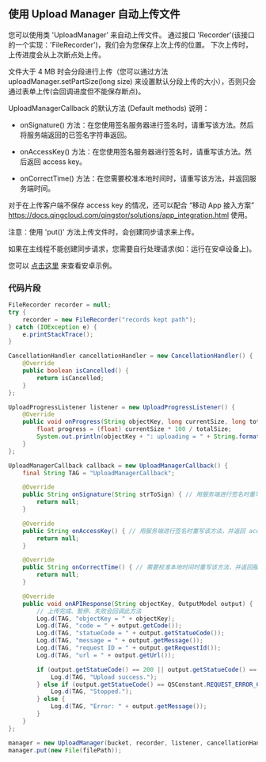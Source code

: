 ## 使用 Upload Manager 自动上传文件

您可以使用类 'UploadManager' 来自动上传文件。
通过接口 'Recorder'(该接口的一个实现：'FileRecorder')，我们会为您保存上次上传的位置。
下次上传时，上传进度会从上次断点处上传。

文件大于 4 MB 时会分段进行上传（您可以通过方法 uploadManager.setPartSize(long size) 来设置默认分段上传的大小），否则只会通过表单上传(会回调进度但不能保存断点)。

UploadManagerCallback 的默认方法 (Default methods) 说明：

- onSignature() 方法：在您使用签名服务器进行签名时，请重写该方法。然后将服务端返回的已签名字符串返回。

- onAccessKey() 方法：在您使用签名服务器进行签名时，请重写该方法。然后返回 access key。

- onCorrectTime() 方法：在您需要校准本地时间时，请重写该方法，并返回服务端时间。

对于在上传客户端不保存 access key 的情况，还可以配合 “移动 App 接入方案” https://docs.qingcloud.com/qingstor/solutions/app_integration.html 使用。

注意：使用 'put()' 方法上传文件时，会创建同步请求来上传。

如果在主线程不能创建同步请求，您需要自行处理请求(如：运行在安卓设备上)。

您可以 [点击这里](https://github.com/chengwwYunify/qingstor-upload-test) 来查看安卓示例。

### 代码片段

```java
FileRecorder recorder = null;
try {
    recorder = new FileRecorder("records kept path");
} catch (IOException e) {
    e.printStackTrace();
}

CancellationHandler cancellationHandler = new CancellationHandler() {
    @Override
    public boolean isCancelled() {
        return isCancelled;
    }
};

UploadProgressListener listener = new UploadProgressListener() {
    @Override
    public void onProgress(String objectKey, long currentSize, long totalSize) {
        float progress = (float) currentSize * 100 / totalSize;
        System.out.println(objectKey + ": uploading = " + String.format("%.2f", progress) + " %");
    }
};

UploadManagerCallback callback = new UploadManagerCallback() {
    final String TAG = "UploadManagerCallback";

    @Override
    public String onSignature(String strToSign) { // 用服务端进行签名时重写该方法，发送 'strToSign' 到服务端并返回已签名的字符串
        return null;
    }

    @Override
    public String onAccessKey() { // 用服务端进行签名时重写该方法，并返回 access key
        return null;
    }

    @Override
    public String onCorrectTime() { // 需要校准本地时间时重写该方法，并返回服务端时间
        return null;
    }

    @Override
    public void onAPIResponse(String objectKey, OutputModel output) {
        // 上传完成、暂停、失败会回调此方法
        Log.d(TAG, "objectKey = " + objectKey);
        Log.d(TAG, "code = " + output.getCode());
        Log.d(TAG, "statueCode = " + output.getStatueCode());
        Log.d(TAG, "message = " + output.getMessage());
        Log.d(TAG, "request ID = " + output.getRequestId());
        Log.d(TAG, "url = " + output.getUrl());

        if (output.getStatueCode() == 200 || output.getStatueCode() == 201) {
            Log.d(TAG, "Upload success.");
        } else if (output.getStatueCode() == QSConstant.REQUEST_ERROR_CANCELLED) {
            Log.d(TAG, "Stopped.");
        } else {
            Log.d(TAG, "Error: " + output.getMessage());
        }
    }
};

manager = new UploadManager(bucket, recorder, listener, cancellationHandler, callback);
manager.put(new File(filePath));

```
